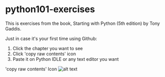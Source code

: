 # python101-exercises

This is exercises from the book, Starting with Python (5th edition) by Tony Gaddis.

Just in case it's your first time using Github:
1. Click the chapter you want to see
2. Click 'copy raw contents' icon
3. Paste it on Python IDLE or any text editor you want

'copy raw contents' Icon
![alt text](https://ibb.co/SvTgn37)